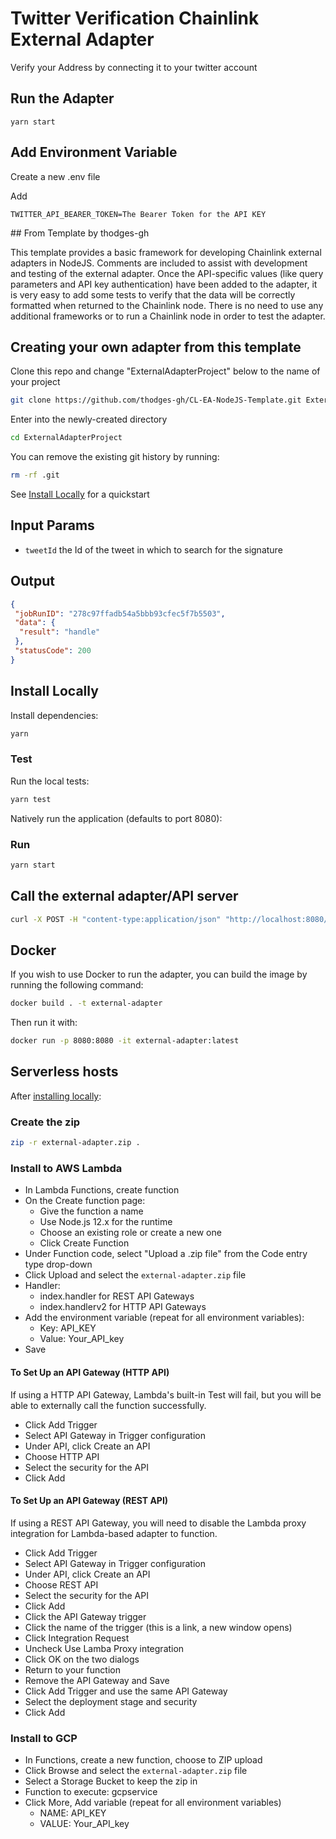 # Twitter Verification Chainlink External Adapter

Verify your Address by connecting it to your twitter account

## Run the Adapter

```
yarn start
```

## Add Environment Variable

Create a new .env file

Add
```
TWITTER_API_BEARER_TOKEN=The Bearer Token for the API KEY
```

## From Template by thodges-gh

This template provides a basic framework for developing Chainlink external adapters in NodeJS. Comments are included to assist with development and testing of the external adapter. Once the API-specific values (like query parameters and API key authentication) have been added to the adapter, it is very easy to add some tests to verify that the data will be correctly formatted when returned to the Chainlink node. There is no need to use any additional frameworks or to run a Chainlink node in order to test the adapter.

## Creating your own adapter from this template

Clone this repo and change "ExternalAdapterProject" below to the name of your project

```bash
git clone https://github.com/thodges-gh/CL-EA-NodeJS-Template.git ExternalAdapterProject
```

Enter into the newly-created directory

```bash
cd ExternalAdapterProject
```

You can remove the existing git history by running:

```bash
rm -rf .git
```

See [Install Locally](#install-locally) for a quickstart

## Input Params

- `tweetId` the Id of the tweet in which to search for the signature

## Output

```json
{
 "jobRunID": "278c97ffadb54a5bbb93cfec5f7b5503",
 "data": {
  "result": "handle"
 },
 "statusCode": 200
}
```

## Install Locally

Install dependencies:

```bash
yarn
```

### Test

Run the local tests:

```bash
yarn test
```

Natively run the application (defaults to port 8080):

### Run

```bash
yarn start
```

## Call the external adapter/API server

```bash
curl -X POST -H "content-type:application/json" "http://localhost:8080/" --data '{ "id": 0, "data": { "from": "ETH", "to": "USD" } }'
```

## Docker

If you wish to use Docker to run the adapter, you can build the image by running the following command:

```bash
docker build . -t external-adapter
```

Then run it with:

```bash
docker run -p 8080:8080 -it external-adapter:latest
```

## Serverless hosts

After [installing locally](#install-locally):

### Create the zip

```bash
zip -r external-adapter.zip .
```

### Install to AWS Lambda

- In Lambda Functions, create function
- On the Create function page:
  - Give the function a name
  - Use Node.js 12.x for the runtime
  - Choose an existing role or create a new one
  - Click Create Function
- Under Function code, select "Upload a .zip file" from the Code entry type drop-down
- Click Upload and select the `external-adapter.zip` file
- Handler:
    - index.handler for REST API Gateways
    - index.handlerv2 for HTTP API Gateways
- Add the environment variable (repeat for all environment variables):
  - Key: API_KEY
  - Value: Your_API_key
- Save

#### To Set Up an API Gateway (HTTP API)

If using a HTTP API Gateway, Lambda's built-in Test will fail, but you will be able to externally call the function successfully.

- Click Add Trigger
- Select API Gateway in Trigger configuration
- Under API, click Create an API
- Choose HTTP API
- Select the security for the API
- Click Add

#### To Set Up an API Gateway (REST API)

If using a REST API Gateway, you will need to disable the Lambda proxy integration for Lambda-based adapter to function.

- Click Add Trigger
- Select API Gateway in Trigger configuration
- Under API, click Create an API
- Choose REST API
- Select the security for the API
- Click Add
- Click the API Gateway trigger
- Click the name of the trigger (this is a link, a new window opens)
- Click Integration Request
- Uncheck Use Lamba Proxy integration
- Click OK on the two dialogs
- Return to your function
- Remove the API Gateway and Save
- Click Add Trigger and use the same API Gateway
- Select the deployment stage and security
- Click Add

### Install to GCP

- In Functions, create a new function, choose to ZIP upload
- Click Browse and select the `external-adapter.zip` file
- Select a Storage Bucket to keep the zip in
- Function to execute: gcpservice
- Click More, Add variable (repeat for all environment variables)
  - NAME: API_KEY
  - VALUE: Your_API_key
